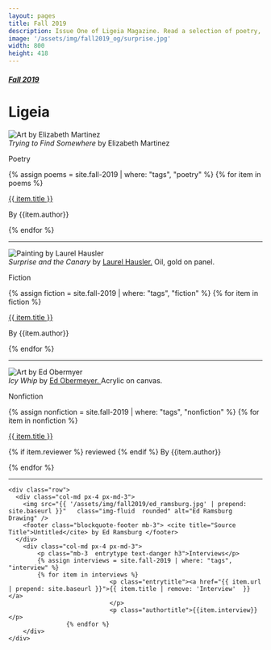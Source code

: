 ```yaml
---
layout: pages
title: Fall 2019
description: Issue One of Ligeia Magazine. Read a selection of poetry, fiction, nonfiction, and interviews.
image: '/assets/img/fall2019_og/surprise.jpg'
width: 800
height: 418
---
```

<div class="jumbotron jumbotron-fluid padding-main">
	<div class="container h-100">
		<div class="row h-100">
			<div class="col text-center my-auto pb-4">
				<div class="m-2 p-2 m-md-3 p-md-3">
					<h5 class="text-center issuename pb-5">
            <a href="{{ '/fall-2019' | prepend: site.baseurl }}">Fall 2019</a>
          </h5>
					<h1 class="text-center display-4 font-weight-bold mainpagename">
            Ligeia
          </h1>
				</div>
			</div>
		</div>
	</div>
</div>
<div class="container mt-5">

<div class="row">
	<div class="col-md px-4 px-md-3">
	<img src="{{ '/assets/img/fall2019/elizabeth_martinez.jpg' | prepend: site.baseurl }}" class="img-fluid rounded" alt="Art by Elizabeth Martinez"/>
	<footer class="blockquote-footer mb-3"> <cite title="Source Title">Trying to Find Somewhere</cite> by Elizabeth Martinez</footer>
	</div>
	<div class="col-md px-4 px-md-3">
	<p class="mb-3 entrytype text-danger h3">Poetry</p>
	{% assign poems = site.fall-2019 | where: "tags", "poetry" %}
	{% for item in poems %}
						<p class="entrytitle"><a href="{{ item.url | prepend: site.baseurl }}">{{ item.title }}</a>
						</p>
						<p class="authortitle"><span class="entryby">By</span> {{item.author}}</p>
	    {% endfor %}
	</div>
</div>
<hr />

<div class="row">
		<div class="col-md px-4 px-md-3">
			<img src="{{ '/assets/img/fall2019/surpriseandthecanary.jpg' | prepend: site.baseurl }}" class="img-fluid rounded" alt="Painting by Laurel Hausler" />
			<footer class="blockquote-footer mb-3"> <cite title="Source Title">Surprise and the Canary</cite> by <a href="https://www.laurelhausler.com/" target="_blank">Laurel Hausler.</a> Oil, gold on panel.</footer>
		</div>
		<div class="col-md px-4 px-md-3">
		<p class="mb-3 entrytype text-danger h3">Fiction</p>
		{% assign fiction = site.fall-2019 | where: "tags", "fiction" %}
		{% for item in fiction %}
							<p class="entrytitle"><a href="{{ item.url | prepend: site.baseurl }}">{{ item.title }}</a>
							</p>
							<p class="authortitle"><span class="entryby">By</span> {{item.author}}</p>
		    {% endfor %}
		</div>
	</div>
<hr />

  <div class="row">
    <div class="col-md px-4 px-md-3">
		<img src="{{ '/assets/img/fall2019/icy_whip.jpg' | prepend: site.baseurl }}" class="img-fluid rounded" alt="Art by Ed Obermyer" />
		<footer class="blockquote-footer mb-3"> <cite title="Source Title">Icy Whip</cite> by <a href="http://www.edobermeyer.com/" target="_blank">Ed Obermeyer. </a>Acrylic on canvas.</footer>
    </div>
		<div class="col-md px-4 px-md-3">
			<p class="mb-3  entrytype text-danger h3">Nonfiction</p>
			{% assign nonfiction = site.fall-2019 | where: "tags", "nonfiction" %}
			{% for item in nonfiction %}
								<p class="entrytitle"><a href="{{ item.url | prepend: site.baseurl }}">{{ item.title }}</a>
								</p>
								<p class="authortitle"><span class="entryby">{% if item.reviewer %} reviewed {% endif %} By</span> {{item.author}}</p>
					{% endfor %}
		</div>
  </div>
  <hr />

	<div class="row">
	  <div class="col-md px-4 px-md-3">
	    <img src="{{ '/assets/img/fall2019/ed_ramsburg.jpg' | prepend: site.baseurl }}"   class="img-fluid  rounded" alt="Ed Ramsburg Drawing" />
	    <footer class="blockquote-footer mb-3"> <cite title="Source Title">Untitled</cite> by Ed Ramsburg </footer>
	  </div>
		<div class="col-md px-4 px-md-3">
			<p class="mb-3  entrytype text-danger h3">Interviews</p>
			{% assign interviews = site.fall-2019 | where: "tags", "interview" %}
			{% for item in interviews %}
								<p class="entrytitle"><a href="{{ item.url | prepend: site.baseurl }}">{{ item.title | remove: 'Interview'  }}</a>
								</p>
								<p class="authortitle">{{item.interview}}</p>
					{% endfor %}
		</div>
	</div>
</div>
